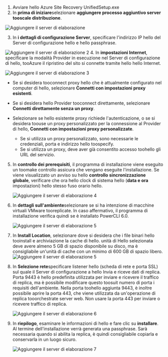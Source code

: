 1. Avviare hello Azure Site Recovery UnifiedSetup.exe
2. In **prima di iniziare**selezionare **aggiungere processo aggiuntivo server tooscale distribuzione**.

  ![Aggiungere il server di elaborazione](./media/site-recovery-add-process-server/ps-page-1.png)

3. In **i dettagli di configurazione Server**, specificare l'indirizzo IP hello del Server di configurazione hello e hello passphrase.

  ![Aggiungere il server di elaborazione 2](./media/site-recovery-add-process-server/ps-page-2.png)
4. In **impostazioni Internet**, specificare la modalità Provider in esecuzione nel Server di configurazione di hello, tooAzure il ripristino del sito si connette tramite hello hello Internet.

  ![Aggiungere il server di elaborazione 3](./media/site-recovery-add-process-server/ps-page-3.png)

   * Se si desidera tooconnect proxy hello che è attualmente configurato nel computer di hello, selezionare **Connetti con impostazioni proxy esistenti**.
   * Se si desidera hello Provider tooconnect direttamente, selezionare **Connetti direttamente senza un proxy**.
   * Selezionare se hello esistente proxy richiede l'autenticazione, o se si desidera toouse un proxy personalizzato per la connessione al Provider di hello, **Connetti con impostazioni proxy personalizzate**.

     * Se si utilizza un proxy personalizzato, sono necessarie le credenziali, porta e indirizzo hello toospecify.
     * Se si utilizza un proxy, deve aver già consentito accesso toohello gli URL del servizio.

5. In **controllo dei prerequisiti**, il programma di installazione viene eseguito un toomake controllo assicura che vengano eseguite l'installazione. Se viene visualizzato un avviso su hello **controllo sincronizzazione globale**, verificare che ora hello clock di sistema hello (**data e ora** impostazioni) hello stesso fuso orario hello.

     ![Aggiungere il server di elaborazione 4](./media/site-recovery-add-process-server/ps-page-4.png)

6. In **dettagli sull'ambiente**selezionare se si ha intenzione di macchine virtuali VMware tooreplicate. In caso affermativo, il programma di installazione verifica quindi se è installato PowerCLI 6.0.

     ![Aggiungere il server di elaborazione 5](./media/site-recovery-add-process-server/ps-page-5.png)

7. In **Install Location**, selezionare dove si desidera che i file binari hello tooinstall e archiviazione la cache di hello. unità di Hello selezionata deve avere almeno 5 GB di spazio disponibile su disco, ma è consigliabile un'unità di cache con un minimo di 600 GB di spazio libero.
     ![Aggiungere il server di elaborazione 5](./media/site-recovery-add-process-server/ps-page-6.png)

8. In **Selezione rete**specificare listener hello (scheda di rete e porta SSL) sul quale il Server di configurazione a hello Invia e riceve dati di replica. Porta 9443 è hello predefinita utilizzata per inviare e ricevere il traffico di replica, ma è possibile modificare questo toosuit numero di porta i requisiti dell'ambiente. Nella porta toohello aggiunta 9443, è inoltre possibile aprire la porta 443, che viene utilizzata da un'operazione di replica tooorchestrate server web. Non usare la porta 443 per inviare o ricevere traffico di replica.

     ![Aggiungere il server di elaborazione 6](./media/site-recovery-add-process-server/ps-page-7.png)
9. In **riepilogo**, esaminare le informazioni di hello e fare clic su **installare**. Al termine dell'installazione verrà generata una passphrase. Sarà necessaria quando si abilita la replica, è quindi consigliabile copiarla e conservarla in un luogo sicuro.

     ![Aggiungere il server di elaborazione 7](./media/site-recovery-add-process-server/ps-page-8.png)
